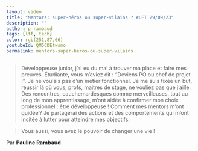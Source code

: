 ```yaml
---
layout: video
title: "Mentors: super-héros ou super-vilains ? #LFT 29/09/23"
description: ""
author: p_rambaud
tags: [lft, tech]
color: rgb(251,87,66)
youtubeId: QM5CDEtwsmo
permalink: mentors-super-heros-ou-super-vilains
---
```


> Développeuse junior, j’ai eu du mal à trouver ma place et faire mes preuves. Étudiante, vous m’aviez dit : “Deviens PO ou chef de projet !”. Je ne voulais pas d’un métier fonctionnel. Je me suis fixée un but, réussir là où vous, profs, maitres de stage, ne vouliez pas que j’aille. Des rencontres, cauchemardesques comme merveilleuses, tout au long de mon apprentissage, m’ont aidée à confirmer mon choix professionnel : être développeuse ! Comment mes mentors m’ont guidée ? Je partagerai des actions et des comportements qui m’ont incitée à lutter pour atteindre mes objectifs.

> Vous aussi, vous avez le pouvoir de changer une vie !

Par **Pauline Rambaud**
